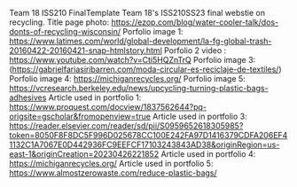 Team 18 ISS210 FinalTemplate
Team 18's ISS210SS23 final webstie on recycling.
Title page photo: https://ezop.com/blog/water-cooler-talk/dos-donts-of-recycling-wisconsin/
Porfolio image 1: https://www.latimes.com/world/global-development/la-fg-global-trash-20160422-20160421-snap-htmlstory.html
Porfolio 2 video : https://www.youtube.com/watch?v=Cti5HQZnTrQ
Porfolio image 3: (https://gabrielfariasiribarren.com/moda-circular-es-reciclaje-de-textiles/)
Porfolio image 4: https://michiganrecycles.org/
Porfolio image 5: https://vcresearch.berkeley.edu/news/upcycling-turning-plastic-bags-adhesives
Article used in portfolio 1: https://www.proquest.com/docview/1837562644?pq-origsite=gscholar&fromopenview=true
Article used in portfolio 3: https://reader.elsevier.com/reader/sd/pii/S0959652618305985?token=8050F8F8DC5F996D025678CC100E242FA97D1416379CDFA206EF41132C1A7067E0D442936FC9EEFCF17103243843AD38&originRegion=us-east-1&originCreation=20230426221852
Article used in portfolio 4: https://michiganrecycles.org/
Article used in portfolio 5: https://www.almostzerowaste.com/reduce-plastic-bags/
